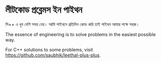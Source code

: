 # লীটকোড প্রব্লেমস ইন পাইথন

সি++ এ খুব বেশি সময় নেয়।
আমি পাইথনে প্রতিদিন কোড করি তাই পাইথন আমার পক্ষে সহজ।

The essence of engineering is to solve problems in the easiest possible way.

For C++ solutions to some problems, visit https://github.com/saubhik/leethal-plus-plus.

